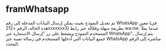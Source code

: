 # framWhatsapp
تم تعديل النموذج بحيث يمكن إرسال البيانات المدخلة إلى رقم WhatsApp معين (في هذه الحالة، الرقم +212xxxxxxx3) بطريقة سهلة وفعّالة عبر رابط wa.me. عندما يملأ المستخدم النموذج ويضغط على زر "إرسال الاستمارة عبر WhatsApp"، يتم إرسال جميع البيانات التي أدخلها المستخدم في رسالة نصية عبر WhatsApp مباشرة إلى الرقم المحدد.
